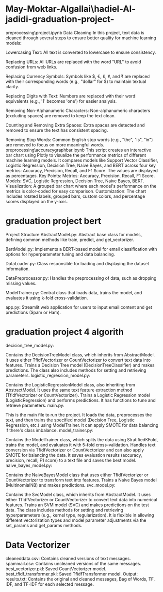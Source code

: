 # May-Moktar-Algallai\hadiel-Al-jadidi-graduation-project-
preprocessing\project.ipynb
Data Cleaning
In this project, text data is cleaned through several steps to ensure better quality for machine learning models:

Lowercasing Text: All text is converted to lowercase to ensure consistency.

Replacing URLs: All URLs are replaced with the word "URL" to avoid confusion from web links.

Replacing Currency Symbols: Symbols like $, €, £, ¥, and ₹ are replaced with their corresponding words (e.g., "dollar" for $) to maintain textual clarity.

Replacing Digits with Text: Numbers are replaced with their word equivalents (e.g., '1' becomes 'one') for easier analysis.

Removing Non-Alphanumeric Characters: Non-alphanumeric characters (excluding spaces) are removed to keep the text clean.

Counting and Removing Extra Spaces: Extra spaces are detected and removed to ensure the text has consistent spacing.

Removing Stop Words: Common English stop words (e.g., "the", "is", "in") are removed to focus on more meaningful words.
preprocessing\accuracygraphbar.ipynb
This script creates an interactive bar chart using Plotly to visualize the performance metrics of different machine learning models. It compares models like Support Vector Classifier, Logistic Regression, Decision Tree, Naive Bayes, and BERT across four key metrics: Accuracy, Precision, Recall, and F1 Score. The values are displayed as percentages.
Key Points:
Metrics: Accuracy, Precision, Recall, F1 Score.
Models: SVC, Logistic Regression, Decision Tree, Naive Bayes, BERT.
Visualization: A grouped bar chart where each model's performance on the metrics is color-coded for easy comparison.
Customization: The chart includes rotated labels, grouped bars, custom colors, and percentage scores displayed on the y-axis.
# graduation project bert
Project Structure
AbstractModel.py: Abstract base class for models, defining common methods like train, predict, and get_vectorizer.

BertModel.py: Implements a BERT-based model for email classification with options for hyperparameter tuning and data balancing.

DataLoader.py: Class responsible for loading and displaying the dataset information.

DataPreprocessor.py: Handles the preprocessing of data, such as dropping missing values.

ModelTrainer.py: Central class that loads data, trains the model, and evaluates it using k-fold cross-validation.

app.py: Streamlit web application for users to input email content and get predictions (Spam or Ham).
# graduation project 4 algorith
decision_tree_model.py:

Contains the DecisionTreeModel class, which inherits from AbstractModel. It uses either TfidfVectorizer or CountVectorizer to convert text data into features.
Trains a Decision Tree model (DecisionTreeClassifier) and makes predictions. The class also includes methods for setting and retrieving parameters.
logistic_regression_model.py:

Contains the LogisticRegressionModel class, also inheriting from AbstractModel. It uses the same text feature extraction method (TfidfVectorizer or CountVectorizer).
Trains a Logistic Regression model (LogisticRegression) and performs predictions. It has functions to tune and retrieve parameters.
main.py:

This is the main file to run the project. It loads the data, preprocesses the text, and then trains the specified model (Decision Tree, Logistic Regression, etc.) using ModelTrainer.
It can apply SMOTE for data balancing if there's class imbalance.
model_trainer.py:

Contains the ModelTrainer class, which splits the data using StratifiedKFold, trains the model, and evaluates it with 5-fold cross-validation.
Handles text conversion via TfidfVectorizer or CountVectorizer and can also apply SMOTE for balancing the data.
It saves evaluation results (accuracy, precision, recall, F1 score) to a text file and saves the best model.
naive_bayes_model.py:

Contains the NaiveBayesModel class that uses either TfidfVectorizer or CountVectorizer to transform text into features.
Trains a Naive Bayes model (MultinomialNB) and makes predictions.
svc_model.py:

Contains the SvcModel class, which inherits from AbstractModel.
It uses either TfidfVectorizer or CountVectorizer to convert text data into numerical features.
Trains an SVM model (SVC) and makes predictions on the test data.
The class includes methods for setting and retrieving hyperparameters (e.g., kernel type, regularization).
It is flexible in allowing different vectorization types and model parameter adjustments via the set_params and get_params methods.
# Data Vectorizer
cleaneddata.csv: Contains cleaned versions of text messages.
spammail.csv: Contains uncleaned versions of the same messages.
best_vectorizer.pkl: Saved CountVectorizer model.
best_tfidf_transformer.pkl: Saved TfidfTransformer model.
Output:
results.txt: Contains the original and cleaned messages, Bag of Words, TF, IDF, and TF-IDF for each selected message.
